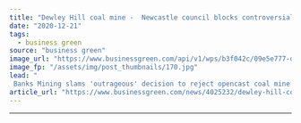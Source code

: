 ```yaml
---
title: "Dewley Hill coal mine -  Newcastle council blocks controversial project"
date: "2020-12-21"
tags: 
  - business green
source: "business green"
image_url: "https://www.businessgreen.com/api/v1/wps/b3f042c/09e5e777-d9d0-4f17-868e-9ce6f1b17a14/4/coal-2-185x114.jpg"
image_fp: "/assets/img/post_thumbnails/170.jpg"
lead: "
 Banks Mining slams 'outrageous' decision to reject opencast coal mine project, but decision is warmly welcomed by climate campaigners ..."
article_url: "https://www.businessgreen.com/news/4025232/dewley-hill-coal-newcastle-council-blocks-controversial-project"
---
```


---
